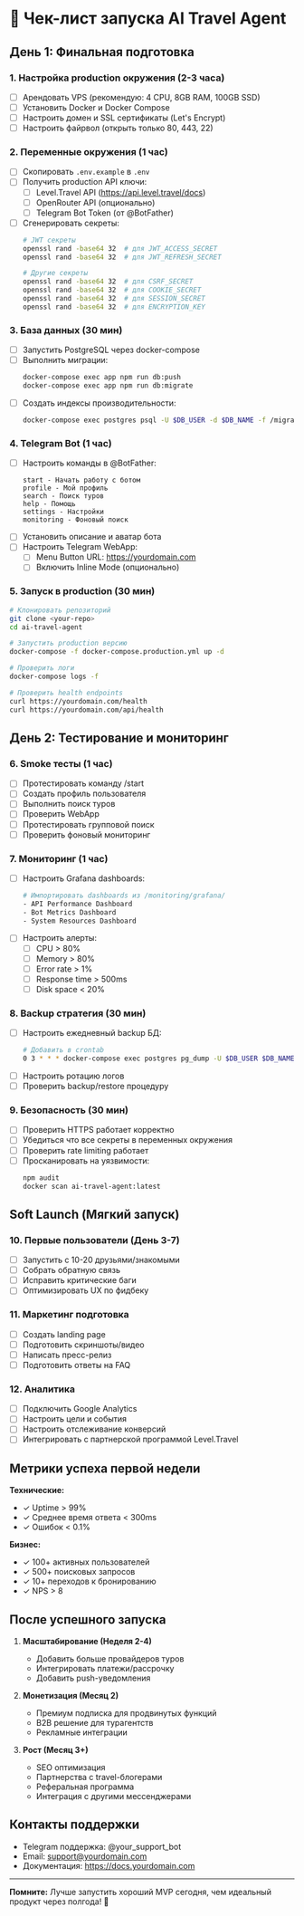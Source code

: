 # 🚀 Чек-лист запуска AI Travel Agent

## День 1: Финальная подготовка

### 1. Настройка production окружения (2-3 часа)
- [ ] Арендовать VPS (рекомендую: 4 CPU, 8GB RAM, 100GB SSD)
- [ ] Установить Docker и Docker Compose
- [ ] Настроить домен и SSL сертификаты (Let's Encrypt)
- [ ] Настроить файрвол (открыть только 80, 443, 22)

### 2. Переменные окружения (1 час)
- [ ] Скопировать `.env.example` в `.env`
- [ ] Получить production API ключи:
  - [ ] Level.Travel API (https://api.level.travel/docs)
  - [ ] OpenRouter API (опционально)
  - [ ] Telegram Bot Token (от @BotFather)
- [ ] Сгенерировать секреты:
  ```bash
  # JWT секреты
  openssl rand -base64 32  # для JWT_ACCESS_SECRET
  openssl rand -base64 32  # для JWT_REFRESH_SECRET
  
  # Другие секреты
  openssl rand -base64 32  # для CSRF_SECRET
  openssl rand -base64 32  # для COOKIE_SECRET
  openssl rand -base64 32  # для SESSION_SECRET
  openssl rand -base64 32  # для ENCRYPTION_KEY
  ```

### 3. База данных (30 мин)
- [ ] Запустить PostgreSQL через docker-compose
- [ ] Выполнить миграции:
  ```bash
  docker-compose exec app npm run db:push
  docker-compose exec app npm run db:migrate
  ```
- [ ] Создать индексы производительности:
  ```bash
  docker-compose exec postgres psql -U $DB_USER -d $DB_NAME -f /migrations/0002_add_performance_indexes.sql
  ```

### 4. Telegram Bot (1 час)
- [ ] Настроить команды в @BotFather:
  ```
  start - Начать работу с ботом
  profile - Мой профиль
  search - Поиск туров
  help - Помощь
  settings - Настройки
  monitoring - Фоновый поиск
  ```
- [ ] Установить описание и аватар бота
- [ ] Настроить Telegram WebApp:
  - [ ] Menu Button URL: https://yourdomain.com
  - [ ] Включить Inline Mode (опционально)

### 5. Запуск в production (30 мин)
```bash
# Клонировать репозиторий
git clone <your-repo>
cd ai-travel-agent

# Запустить production версию
docker-compose -f docker-compose.production.yml up -d

# Проверить логи
docker-compose logs -f

# Проверить health endpoints
curl https://yourdomain.com/health
curl https://yourdomain.com/api/health
```

## День 2: Тестирование и мониторинг

### 6. Smoke тесты (1 час)
- [ ] Протестировать команду /start
- [ ] Создать профиль пользователя
- [ ] Выполнить поиск туров
- [ ] Проверить WebApp
- [ ] Протестировать групповой поиск
- [ ] Проверить фоновый мониторинг

### 7. Мониторинг (1 час)
- [ ] Настроить Grafana dashboards:
  ```bash
  # Импортировать dashboards из /monitoring/grafana/
  - API Performance Dashboard
  - Bot Metrics Dashboard
  - System Resources Dashboard
  ```
- [ ] Настроить алерты:
  - [ ] CPU > 80%
  - [ ] Memory > 80%
  - [ ] Error rate > 1%
  - [ ] Response time > 500ms
  - [ ] Disk space < 20%

### 8. Backup стратегия (30 мин)
- [ ] Настроить ежедневный backup БД:
  ```bash
  # Добавить в crontab
  0 3 * * * docker-compose exec postgres pg_dump -U $DB_USER $DB_NAME | gzip > /backups/db_$(date +\%Y\%m\%d).sql.gz
  ```
- [ ] Настроить ротацию логов
- [ ] Проверить backup/restore процедуру

### 9. Безопасность (30 мин)
- [ ] Проверить HTTPS работает корректно
- [ ] Убедиться что все секреты в переменных окружения
- [ ] Проверить rate limiting работает
- [ ] Просканировать на уязвимости:
  ```bash
  npm audit
  docker scan ai-travel-agent:latest
  ```

## Soft Launch (Мягкий запуск)

### 10. Первые пользователи (День 3-7)
- [ ] Запустить с 10-20 друзьями/знакомыми
- [ ] Собрать обратную связь
- [ ] Исправить критические баги
- [ ] Оптимизировать UX по фидбеку

### 11. Маркетинг подготовка
- [ ] Создать landing page
- [ ] Подготовить скриншоты/видео
- [ ] Написать пресс-релиз
- [ ] Подготовить ответы на FAQ

### 12. Аналитика
- [ ] Подключить Google Analytics
- [ ] Настроить цели и события
- [ ] Настроить отслеживание конверсий
- [ ] Интегрировать с партнерской программой Level.Travel

## Метрики успеха первой недели

**Технические:**
- ✓ Uptime > 99%
- ✓ Среднее время ответа < 300ms
- ✓ Ошибок < 0.1%

**Бизнес:**
- ✓ 100+ активных пользователей
- ✓ 500+ поисковых запросов
- ✓ 10+ переходов к бронированию
- ✓ NPS > 8

## После успешного запуска

1. **Масштабирование (Неделя 2-4)**
   - Добавить больше провайдеров туров
   - Интегрировать платежи/рассрочку
   - Добавить push-уведомления

2. **Монетизация (Месяц 2)**
   - Премиум подписка для продвинутых функций
   - B2B решение для турагентств
   - Рекламные интеграции

3. **Рост (Месяц 3+)**
   - SEO оптимизация
   - Партнерства с travel-блогерами
   - Реферальная программа
   - Интеграция с другими мессенджерами

## Контакты поддержки

- Telegram поддержка: @your_support_bot
- Email: support@yourdomain.com
- Документация: https://docs.yourdomain.com

---

**Помните:** Лучше запустить хороший MVP сегодня, чем идеальный продукт через полгода! 🚀